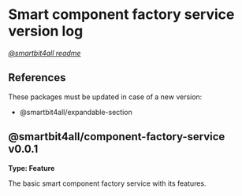 # Smart component factory service version log

[_@smartbit4all readme_](../../README.md)

## References

These packages must be updated in case of a new version:

-   @smartbit4all/expandable-section

## @smartbit4all/component-factory-service v0.0.1

**Type: Feature**

The basic smart component factory service with its features.
